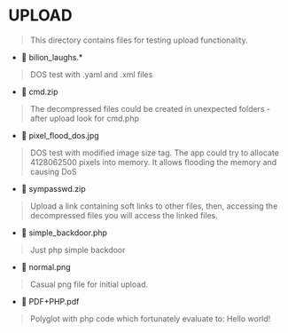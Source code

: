 # UPLOAD

> This directory contains files for testing upload functionality.

* :small_red_triangle_down: bilion_laughs.*

> DOS test with .yaml and .xml files 

* :small_red_triangle_down: cmd.zip

> The decompressed files could be created in unexpected folders - after upload look for cmd.php

* :small_red_triangle_down: pixel_flood_dos.jpg

> DOS test with modified image size tag.  The app could try to allocate 4128062500 pixels into memory.  It allows flooding the memory and causing DoS 

* :small_red_triangle_down: sympasswd.zip

> Upload a link containing soft links to other files, then, accessing the decompressed files you will access the linked files.

* :small_red_triangle_down: simple_backdoor.php

> Just php simple backdoor

* :small_red_triangle_down: normal.png

> Casual png file for initial upload.

* :small_red_triangle_down: PDF+PHP.pdf

> Polyglot with php code which fortunately evaluate to: Hello world!
